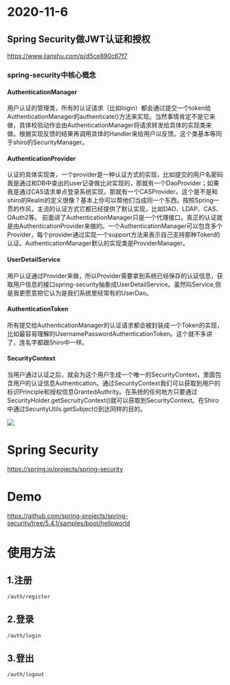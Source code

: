 # 2020-11-6

## Spring Security做JWT认证和授权

https://www.jianshu.com/p/d5ce890c67f7

### spring-security中核心概念

#### AuthenticationManager

用户认证的管理类，所有的认证请求（比如login）都会通过提交一个token给AuthenticationManager的authenticate()方法来实现。当然事情肯定不是它来做，具体校验动作会由AuthenticationManager将请求转发给具体的实现类来做。根据实现反馈的结果再调用具体的Handler来给用户以反馈。这个类基本等同于shiro的SecurityManager。

#### AuthenticationProvider

认证的具体实现类，一个provider是一种认证方式的实现，比如提交的用户名密码我是通过和DB中查出的user记录做比对实现的，那就有一个DaoProvider；如果我是通过CAS请求单点登录系统实现，那就有一个CASProvider。这个是不是和shiro的Realm的定义很像？基本上你可以帮他们当成同一个东西。按照Spring一贯的作风，主流的认证方式它都已经提供了默认实现，比如DAO、LDAP、CAS、OAuth2等。
前面讲了AuthenticationManager只是一个代理接口，真正的认证就是由AuthenticationProvider来做的。一个AuthenticationManager可以包含多个Provider，每个provider通过实现一个support方法来表示自己支持那种Token的认证。AuthenticationManager默认的实现类是ProviderManager。

#### UserDetailService

用户认证通过Provider来做，所以Provider需要拿到系统已经保存的认证信息，获取用户信息的接口spring-security抽象成UserDetailService。虽然叫Service,但是我更愿意把它认为是我们系统里经常有的UserDao。

#### AuthenticationToken

所有提交给AuthenticationManager的认证请求都会被封装成一个Token的实现，比如最容易理解的UsernamePasswordAuthenticationToken。这个就不多讲了，连名字都跟Shiro中一样。

#### SecurityContext

当用户通过认证之后，就会为这个用户生成一个唯一的SecurityContext，里面包含用户的认证信息Authentication。通过SecurityContext我们可以获取到用户的标识Principle和授权信息GrantedAuthrity。在系统的任何地方只要通过SecurityHolder.getSecruityContext()就可以获取到SecurityContext。在Shiro中通过SecurityUtils.getSubject()到达同样的目的。

![](https://upload-images.jianshu.io/upload_images/13282795-62fd0c22e989fa0c.jpg)

# Spring Security

https://spring.io/projects/spring-security

# Demo

https://github.com/spring-projects/spring-security/tree/5.4.1/samples/boot/helloworld

# 使用方法

## 1.注册

```
/auth/register
```

## 2.登录

```
/auth/login
```

## 3.登出

```
/auth/logout
```